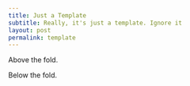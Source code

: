 ```yaml
---
title: Just a Template
subtitle: Really, it's just a template. Ignore it
layout: post
permalink: template
---
```

Above the fold.
<!--more-->
Below the fold.
